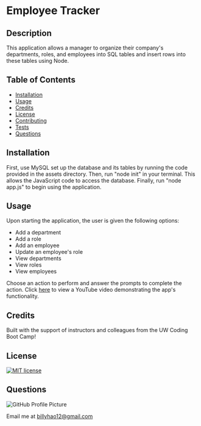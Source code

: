 # Employee Tracker

## Description

This application allows a manager to organize their company's departments, roles, and employees into SQL tables and insert rows into these tables using Node.

## Table of Contents

* [Installation](#installation)
* [Usage](#usage)
* [Credits](#credits)
* [License](#license)
* [Contributing](#contributing)
* [Tests](#tests)
* [Questions](#questions)

## Installation

First, use MySQL set up the database and its tables by running the code provided in the assets directory. Then, run "node init" in your terminal. This allows the JavaScript code to access the database. Finally, run "node app.js" to begin using the application.

## Usage

Upon starting the application, the user is given the following options:

* Add a department
* Add a role
* Add an employee
* Update an employee's role
* View departments
* View roles
* View employees

Choose an action to perform and answer the prompts to complete the action. Click [here](https://youtu.be/DIjuU4h3bmI) to view a YouTube video demonstrating the app's functionality.

## Credits

Built with the support of instructors and colleagues from the UW Coding Boot Camp!

## License

[![MIT license](https://img.shields.io/badge/License-MIT-blue.svg)](LICENSE)

## Questions

![GitHub Profile Picture](https://github.com/billyhao12.png)

Email me at <billyhao12@gmail.com>